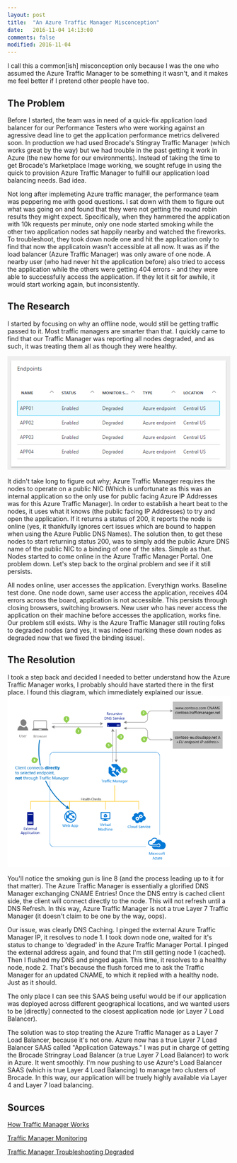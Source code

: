 ```yaml
---
layout: post
title:  "An Azure Traffic Manager Misconception"
date:   2016-11-04 14:13:00
comments: false
modified: 2016-11-04
---
```


I call this a common[ish] misconception only because I was the one who assumed the Azure Traffic Manager to be something it wasn't, and it makes me feel better if I pretend other people have too. 

##	The Problem
Before I started, the team was in need of a quick-fix application load balancer for our Performance Testers who were working against an agressive dead line to get the application performance metrics delivered soon. In production we had used Brocade's Stingray Traffic Manager (which works great by the way) but we had trouble in the past getting it work in Azure (the new home for our environments). Instead of taking the time to get Brocade's Marketplace Image working, we sought refuge in using the quick to provision Azure Traffic Manager to fulfill our application load balancing needs. Bad idea. 

Not long after implemeting Azure traffic manager, the performance team was peppering me with good questions. I sat down with them to figure out what was going on and found that they were not getting the round robin results they might expect. Specifically, when they hammered the application with 10k requests per minute, only one node started smoking while the other two application nodes sat happily nearby and watched the fireworks. To troubleshoot, they took down node one and hit the application only to find that now the applicatoin wasn't accessible at all now. It was as if the load balancer (Azure Traffic Manager) was only aware of one node. A nearby user (who had never hit the application before) also tried to access the application while the others were getting 404 errors - and they were able to successfully access the application. If they let it sit for awhile, it would start working again, but inconsistently. 

##	The Research
I started by focusing on why an offline node, would still be getting traffic passed to it. Most traffic managers are smarter than that. I quickly came to find that our Traffic Manager was reporting all nodes degraded, and as such, it was treating them all as though they were healthy. 

![downNodes](/images/downNodes.PNG)

It didn't take long to figure out why; Azure Traffic Manager requires the nodes to operate on a public NIC (Which is unfortunate as this was an internal application so the only use for public facing Azure IP Addresses was for this Azure Traffic Manager). In order to establish a heart beat to the nodes, it uses what it knows (the public facing IP Addresses) to try and open the application. If it returns a status of 200, it reports the node is online (yes, it thankfully ignores cert issues which are bound to happen when using the Azure Public DNS Names). The solution then, to get these nodes to start returning status 200, was to simply add the public Azure DNS name of the public NIC to a binding of one of the sites. Simple as that. Nodes started to come online in the Azure Traffic Manager Portal. One problem down. Let's step back to the orginal problem and see if it still persists. 

All nodes online, user accesses the application. Everythign works. Baseline test done. One node down, same user access the application, receives 404 errors across the board, application is not accessible. This persists through closing browsers, switching browsers. New user who has never access the application on their machine before accesses the application, works fine. Our problem still exists. Why is the Azure Traffic Manager still routing folks to degraded nodes (and yes, it was indeed marking these down nodes as degraded now that we fixed the binding issue). 

##	The Resolution
I took a step back and decided I needed to better understand how the Azure Traffic Manager works, I probably should have started there in the first place. I found this diagram, which immediately explained our issue. 
![azureTrafficManager](/images/azureTrafficManager.png)

You'll notice the smoking gun is line 8 (and the process leading up to it for that matter). The Azure Traffic Manager is essentially a glorified DNS Manager exchanging CNAME Entries! Once the DNS entry is cached client side, the client will connect directly to the node. This will not refresh until a DNS Refresh. In this way, Azure Traffic Manager is not a true Layer 7 Traffic Manager (it doesn't claim to be one by the way, oops).

Our issue, was clearly DNS Caching. I pinged the external Azure Traffic Manager IP, it resolves to node 1. I took down node one, waited for it's status to change to 'degraded' in the Azure Traffic Manager Portal. I pinged the external address again, and found that I'm still getting node 1 (cached). Then I flushed my DNS and pinged again. This time, it resolves to a healthy node, node 2. That's because the flush forced me to ask the Traffic Manager for an updated CNAME, to which it replied with a healthy node. Just as it should. 

The only place I can see this SAAS being useful would be if our application was deployed across different geographical locations, and we wanted users to be [directly] connected to the closest application node (or Layer 7 Load Balancer). 

The solution was to stop treating the Azure Traffic Manager as a Layer 7 Load Balancer, because it's not one. Azure now has a true Layer 7 Load Balancer SAAS called "Application Gateways." I was put in charge of getting the Brocade Stringray Load Balancer (a true Layer 7 Load Balancer) to work in Azure. It went smoothly. I'm now pushing to use Azure's Load Balancer SAAS (which is true Layer 4 Load Balancing) to manage two clusters of Brocade. In this way, our application will be truely highly available via Layer 4 and Layer 7 load balancing.


##	Sources
[How Traffic Manager Works](https://azure.microsoft.com/en-us/documentation/articles/traffic-manager-how-traffic-manager-works/)

[Traffic Manager Monitoring](https://azure.microsoft.com/en-us/documentation/articles/traffic-manager-monitoring/)

[Traffic Manager Troubleshooting Degraded](https://azure.microsoft.com/en-us/documentation/articles/traffic-manager-troubleshooting-degraded/)
